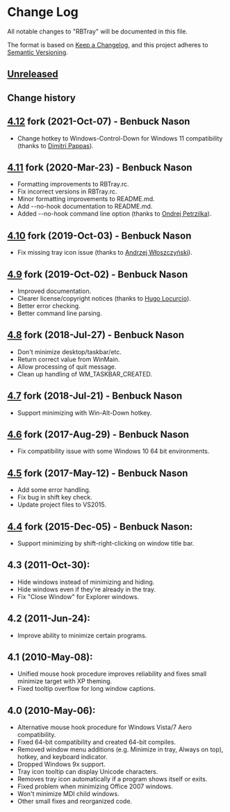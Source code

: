 # Change Log

All notable changes to "RBTray" will be documented in this file.

The format is based on [Keep a Changelog](https://keepachangelog.com/en/1.0.0/),
and this project adheres to [Semantic Versioning](https://semver.org/spec/v2.0.0.html).

## [Unreleased]

## Change history

## [4.12] fork (2021-Oct-07) - Benbuck Nason
  - Change hotkey to Windows-Control-Down for Windows 11 compatibility (thanks to [Dimitri Pappas](https://github.com/fragtion)).
## [4.11] fork (2020-Mar-23) - Benbuck Nason
  - Formatting improvements to RBTray.rc.
  - Fix incorrect versions in RBTray.rc.
  - Minor formatting improvements to README.md.
  - Add --no-hook documentation to README.md.
  - Added --no-hook command line option (thanks to [Ondrej Petrzilka](https://github.com/OndrejPetrzilka)).

## [4.10] fork (2019-Oct-03) - Benbuck Nason
  - Fix missing tray icon issue (thanks to [Andrzej Włoszczyński](https://github.com/Andrzej-W)).

## [4.9] fork (2019-Oct-02) - Benbuck Nason
  - Improved documentation.
  - Clearer license/copyright notices (thanks to [Hugo Locurcio](https://github.com/Calinou)).
  - Better error checking.
  - Better command line parsing.

## [4.8] fork (2018-Jul-27) - Benbuck Nason
  - Don't minimize desktop/taskbar/etc.
  - Return correct value from WinMain.
  - Allow processing of quit message.
  - Clean up handling of WM_TASKBAR_CREATED.

## [4.7] fork (2018-Jul-21) - Benbuck Nason
  - Support minimizing with Win-Alt-Down hotkey.

## [4.6] fork (2017-Aug-29) - Benbuck Nason
  - Fix compatibility issue with some Windows 10 64 bit environments.

## [4.5] fork (2017-May-12) - Benbuck Nason
  - Add some error handling.
  - Fix bug in shift key check.
  - Update project files to VS2015.

## [4.4] fork (2015-Dec-05) - Benbuck Nason:
  - Support minimizing by shift-right-clicking on window title bar.

## 4.3 (2011-Oct-30):
  - Hide windows instead of minimizing and hiding.
  - Hide windows even if they're already in the tray.
  - Fix "Close Window" for Explorer windows.

## 4.2 (2011-Jun-24):
  - Improve ability to minimize certain programs.

## 4.1 (2010-May-08):
  - Unified mouse hook procedure improves reliability and fixes small minimize target with XP theming.
  - Fixed tooltip overflow for long window captions.

## 4.0 (2010-May-06):
  - Alternative mouse hook procedure for Windows Vista/7 Aero compatibility.
  - Fixed 64-bit compatibility and created 64-bit compiles.
  - Removed window menu additions (e.g. Minimize in tray, Always on top), hotkey, and keyboard indicator.
  - Dropped Windows 9x support.
  - Tray icon tooltip can display Unicode characters.
  - Removes tray icon automatically if a program shows itself or exits.
  - Fixed problem when minimizing Office 2007 windows.
  - Won't minimize MDI child windows.
  - Other small fixes and reorganized code.

[Unreleased]: https://github.com/benbuck/rbtray/compare/v4.12...HEAD
[4.12]: https://github.com/benbuck/rbtray/compare/v4.11...v4.12
[4.11]: https://github.com/benbuck/rbtray/compare/v4.10...v4.11
[4.10]: https://github.com/benbuck/rbtray/compare/v4.9...v4.10
[4.9]: https://github.com/benbuck/rbtray/compare/v4.8...v4.9
[4.8]: https://github.com/benbuck/rbtray/compare/v4.7...v4.8
[4.7]: https://github.com/benbuck/rbtray/compare/v4.6...v4.7
[4.6]: https://github.com/benbuck/rbtray/compare/v4.5...v4.6
[4.5]: https://github.com/benbuck/rbtray/compare/v4.4...v4.5
[4.4]: https://github.com/benbuck/rbtray/releases/tag/v4.4
